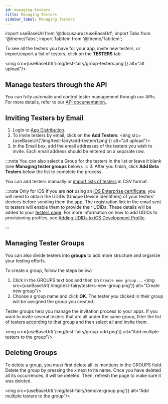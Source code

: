 ```yaml
---
id: managing-testers
title: Managing Testers
sidebar_label: Managing Testers
---
```


import useBaseUrl from '@docusaurus/useBaseUrl';
import Tabs from '@theme/Tabs';
import TabItem from '@theme/TabItem';

To see all the testers you have for your app, invite new testers, or import/export a list of testers, click on the **TESTERS** tab:

<img src={useBaseUrl('/img/test-fairy/group-testers.png')} alt="alt upload"/>

## Manage testers through the API
You can fully automate and control tester management through our APIs. For more details, refer to our [API documentation.](/testfairy/api-reference/rest-api/#testers).

## Inviting Testers by Email

1. Login to [App Distribution](https://app.testfairy.com/).
2. To invite testers by email, click on the **Add Testers**.
   <img src={useBaseUrl('/img/test-fairy/add-testers1.png')} alt="alt upload"/>
3. In the Email box, add the email addresses of the testers you wish to invite. Each email address should be entered on a separate row.

:::note
You can also select a Group for the testers in the list or leave it blank (see **Managing tester groups** below).
:::
3. After you finish, click **Add Beta Testers** below the list to complete the process.

You can add testers manually or [import lists of testers](https://app.testfairy.com/testers/import/) in CSV format.

:::note Only for iOS
If you are **not** using an [iOS Enterprise certificate](https://developer.apple.com/programs/enterprise/), you will need to obtain the UDIDs (Unique Device Identifiers) of your testers' devices before sending them the app. The registration link in the email sent to testers will enable them to provide their UDIDs. These details will be added to your [testers page](https://app.testfairy.com/testers).
For more information on how to add UDIDs to provisioning profiles, see [Adding UDIDs to iOS Development Profile](/testfairy/sdk/ios/adding-udids/).

:::


## Managing Tester Groups

You can also divide testers into **groups** to add more structure and organize your testing efforts.

To create a group, follow the steps below:
1. Click in the GROUPS text box and then on `Create new group...`
   <img src={useBaseUrl('/img/test-fairy/testers-new-group.png')} alt="Create new group"/>
2. Choose a group name and click **OK**. The tester you clicked in their group will be assigned the group you created.

Tester groups help you manage the invitation process to your apps. If you want to invite several testers that are all under the same group, filter the list of testers according to that group and then select all and invite them.

<img src={useBaseUrl('/img/test-fairy/group-add.png')} alt="Add multiple testers to the group"/>

## Deleting Groups

To delete a group, you must first delete all its mentions in the GROUPS field. Delete the group by pressing the x next to its name. Once you have deleted all its occurrences, it will be deleted. Then, refresh the page to make sure it was deleted.

<img src={useBaseUrl('/img/test-fairy/remove-group.png')} alt="Add multiple testers to the group"/>
